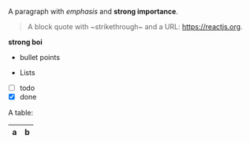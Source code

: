 A paragraph with *emphasis* and **strong importance**.

> A block quote with ~strikethrough~ and a URL: https://reactjs.org.

**strong boi**

- bullet points

* Lists
* [ ] todo
* [x] done

A table:

| a | b |
| - | - |